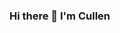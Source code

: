 ### Hi there 👋 I'm Cullen

<!--
**CullenDolan/cullendolan** is a ✨ _special_ ✨ repository because its `README.md` (this file) appears on your GitHub profile.

Here are some ideas to get you started:

- 🔭 I’m currently working on freeing data from Excel files.
- 🌱 I’m currently learning AWS (and sprinkling in some Azure). I want to get my AWS Solutions Architect certification by August 2021. 
- 📫 How to reach me: cullen@cloudengineeringsolutions.com

